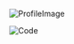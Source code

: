 ![ProfileImage](https://github.com/user-attachments/assets/b346ab7e-9c58-4e70-9d0f-bc72128bfab9)

![Code](https://github.com/user-attachments/assets/5a2c61d3-d561-46d0-85f3-fcbafef9ac2c)

